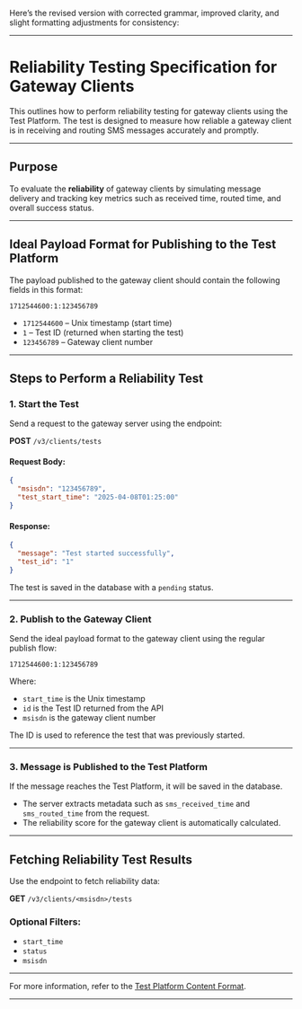 Here’s the revised version with corrected grammar, improved clarity, and slight formatting adjustments for consistency:

---

# Reliability Testing Specification for Gateway Clients

This outlines how to perform reliability testing for gateway clients using the Test Platform. The test is designed to measure how reliable a gateway client is in receiving and routing SMS messages accurately and promptly.

---

## Purpose
To evaluate the **reliability** of gateway clients by simulating message delivery and tracking key metrics such as received time, routed time, and overall success status.

---

## Ideal Payload Format for Publishing to the Test Platform
The payload published to the gateway client should contain the following fields in this format:

```
1712544600:1:123456789
```

- `1712544600` – Unix timestamp (start time)  
- `1` – Test ID (returned when starting the test)  
- `123456789` – Gateway client number

---

## Steps to Perform a Reliability Test

### 1. Start the Test
Send a request to the gateway server using the endpoint:

**POST** `/v3/clients/tests`

#### Request Body:
```json
{
  "msisdn": "123456789", 
  "test_start_time": "2025-04-08T01:25:00"
}
```

#### Response:
```json
{
  "message": "Test started successfully",
  "test_id": "1"
}
```

The test is saved in the database with a `pending` status.

---

### 2. Publish to the Gateway Client
Send the ideal payload format to the gateway client using the regular publish flow:

```
1712544600:1:123456789
```

Where:
- `start_time` is the Unix timestamp
- `id` is the Test ID returned from the API
- `msisdn` is the gateway client number

The ID is used to reference the test that was previously started.

---

### 3. Message is Published to the Test Platform
If the message reaches the Test Platform, it will be saved in the database.

- The server extracts metadata such as `sms_received_time` and `sms_routed_time` from the request.
- The reliability score for the gateway client is automatically calculated.

---

## Fetching Reliability Test Results
Use the endpoint to fetch reliability data:

**GET** `/v3/clients/<msisdn>/tests`

### Optional Filters:
- `start_time`
- `status`
- `msisdn`

---

For more information, refer to the [Test Platform Content Format](./test_platform_content_format.md#reliability-testing).

---
